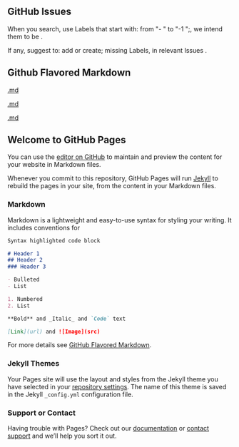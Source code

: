 ## GitHub Issues

When you search, use Labels that start with: from "- " to "-1 ";, we intend them to be .

If any, suggest to: add or create; missing Labels, in relevant Issues .

## Github Flavored Markdown

[.md](assets/github_b/add.md)

[.md](assets\\github_b\\add.md)

[.md](assets//github_b//add.md)

## Welcome to GitHub Pages

You can use the [editor on GitHub](https://github.com/irvnriir/t/edit/master/README.md) to maintain and preview the content for your website in Markdown files.

Whenever you commit to this repository, GitHub Pages will run [Jekyll](https://jekyllrb.com/) to rebuild the pages in your site, from the content in your Markdown files.

### Markdown

Markdown is a lightweight and easy-to-use syntax for styling your writing. It includes conventions for

```markdown
Syntax highlighted code block

# Header 1
## Header 2
### Header 3

- Bulleted
- List

1. Numbered
2. List

**Bold** and _Italic_ and `Code` text

[Link](url) and ![Image](src)
```

For more details see [GitHub Flavored Markdown](https://guides.github.com/features/mastering-markdown/).

### Jekyll Themes

Your Pages site will use the layout and styles from the Jekyll theme you have selected in your [repository settings](https://github.com/irvnriir/t/settings). The name of this theme is saved in the Jekyll `_config.yml` configuration file.

### Support or Contact

Having trouble with Pages? Check out our [documentation](https://help.github.com/categories/github-pages-basics/) or [contact support](https://github.com/contact) and we’ll help you sort it out.
